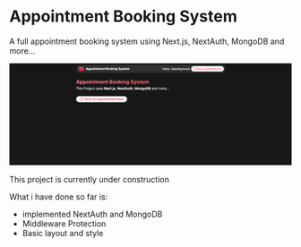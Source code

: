 # Appointment Booking System

A full appointment booking system using Next.js, NextAuth, MongoDB and more...

![banner](https://github.com/TobiasGleiter/nextjs-nextauth-mongodb-appointment-booking/blob/main/docs/banner.png)

This project is currently under construction

What i have done so far is:

- implemented NextAuth and MongoDB
- Middleware Protection
- Basic layout and style
